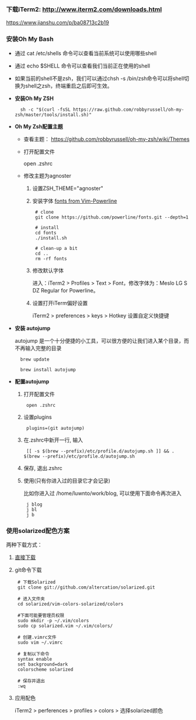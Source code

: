 ### 下载iTerm2: http://www.iterm2.com/downloads.html

https://www.jianshu.com/p/ba08713c2b19

### 安装Oh My Bash

- 通过 cat /etc/shells 命令可以查看当前系统可以使用哪些shell
- 通过 echo $SHELL 命令可以查看我们当前正在使用的shell
- 如果当前的shell不是zsh，我们可以通过chsh -s /bin/zsh命令可以将shell切换为shell之zsh，终端重启之后即可生效。

- **安装Oh My ZSH**

        sh -c "$(curl -fsSL https://raw.github.com/robbyrussell/oh-my-zsh/master/tools/install.sh)"
    
- **Oh My Zsh配置主题**

    - 查看主题： https://github.com/robbyrussell/oh-my-zsh/wiki/Themes
    - 打开配置文件

        open .zshrc
    
    - 修改主题为agnoster

        1. 设置ZSH_THEME="agnoster"
        2. 安装字体 <a href="https://github.com/powerline/fonts">fonts from Vim-Powerline</a>

                # clone
                git clone https://github.com/powerline/fonts.git --depth=1
                
                # install
                cd fonts
                ./install.sh
                
                # clean-up a bit
                cd ..
                rm -rf fonts
        3. 修改默认字体

            进入：iTerm2 > Profiles > Text > Font，修改字体为：Meslo LG S DZ Regular for Powerline。
        4. 设置打开iTerm偏好设置

            iTerm2 > preferences > keys > Hotkey
            设置自定义快捷键
        
- **安装 autojump**

    autojump 是一个十分便捷的小工具，可以很方便的让我们进入某个目录，而不再输入完整的目录

        brew update

        brew install autojump

- **配置autojump**

    1. 打开配置文件

            open .zshrc
    2. 设置plugins

            plugins=(git autojump)
    3. 在.zshrc中新开一行, 输入

            [[ -s $(brew --prefix)/etc/profile.d/autojump.sh ]] && . $(brew --prefix)/etc/profile.d/autojump.sh
    4. 保存, 退出.zshrc

    5. 使用(只有你进入过的目录它才会记录)

        比如你进入过 /home/luwnto/work/blog, 可以使用下面命令再次进入

            j blog
            j bl
            j b



### 使用solarized配色方案
   
两种下载方式：
1. <a href="https://ethanschoonover.com/solarized">直接下载</a>
2. git命令下载

        # 下载Solarized
        git clone git://github.com/altercation/solarized.git

        # 进入文件夹
        cd solarized/vim-colors-solarized/colors

        #下面可能要管理员权限
        sudo mkdir -p ~/.vim/colors
        sudo cp solarized.vim ~/.vim/colors/

        # 创建.vimrc文件
        sudo vim ~/.vimrc

        # 复制以下命令
        syntax enable
        set background=dark
        colorscheme solarized

        # 保存并退出
        :wq

3. 应用配色

    iTerm2 > perferences > profiles > colors > 选择solarized颜色



    